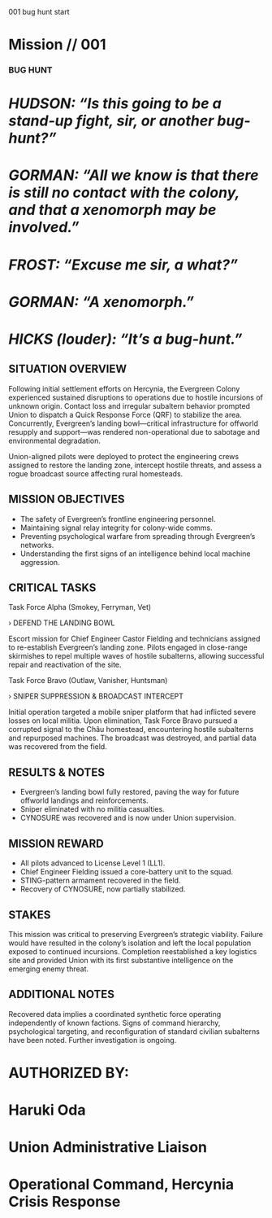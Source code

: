 001
bug hunt
start

# Mission // 001
### BUG HUNT

# *HUDSON: “Is this going to be a stand-up fight, sir, or another bug-hunt?”*

# *GORMAN: “All we know is that there is still no contact with the colony, and that a xenomorph may be involved.”*

# *FROST: “Excuse me sir, a what?”*

# *GORMAN: “A xenomorph.”*

# *HICKS (louder): “It’s a bug-hunt.”*

## SITUATION OVERVIEW

Following initial settlement efforts on Hercynia, the Evergreen Colony experienced sustained disruptions to operations due to hostile incursions of unknown origin. Contact loss and irregular subaltern behavior prompted Union to dispatch a Quick Response Force (QRF) to stabilize the area. Concurrently, Evergreen’s landing bowl—critical infrastructure for offworld resupply and support—was rendered non-operational due to sabotage and environmental degradation.

Union-aligned pilots were deployed to protect the engineering crews assigned to restore the landing zone, intercept hostile threats, and assess a rogue broadcast source affecting rural homesteads.

## MISSION OBJECTIVES

- The safety of Evergreen’s frontline engineering personnel.
- Maintaining signal relay integrity for colony-wide comms.
- Preventing psychological warfare from spreading through Evergreen’s networks.
- Understanding the first signs of an intelligence behind local machine aggression.

## CRITICAL TASKS

Task Force Alpha (Smokey, Ferryman, Vet)

› DEFEND THE LANDING BOWL

Escort mission for Chief Engineer Castor Fielding and technicians assigned to re-establish Evergreen’s landing zone. Pilots engaged in close-range skirmishes to repel multiple waves of hostile subalterns, allowing successful repair and reactivation of the site.

Task Force Bravo (Outlaw, Vanisher, Huntsman)

› SNIPER SUPPRESSION & BROADCAST INTERCEPT

Initial operation targeted a mobile sniper platform that had inflicted severe losses on local militia. Upon elimination, Task Force Bravo pursued a corrupted signal to the Châu homestead, encountering hostile subalterns and repurposed machines. The broadcast was destroyed, and partial data was recovered from the field.

## RESULTS & NOTES

- Evergreen’s landing bowl fully restored, paving the way for future offworld landings and reinforcements.
- Sniper eliminated with no militia casualties.
- CYNOSURE was recovered and is now under Union supervision.

## MISSION REWARD

- All pilots advanced to License Level 1 (LL1).
- Chief Engineer Fielding issued a core-battery unit to the squad.
- STING-pattern armament recovered in the field.
- Recovery of CYNOSURE, now partially stabilized.

## STAKES

This mission was critical to preserving Evergreen’s strategic viability. Failure would have resulted in the colony’s isolation and left the local population exposed to continued incursions. Completion reestablished a key logistics site and provided Union with its first substantive intelligence on the emerging enemy threat.

## ADDITIONAL NOTES

Recovered data implies a coordinated synthetic force operating independently of known factions. Signs of command hierarchy, psychological targeting, and reconfiguration of standard civilian subalterns have been noted. Further investigation is ongoing.

# AUTHORIZED BY:
# Haruki Oda
# Union Administrative Liaison
# Operational Command, Hercynia Crisis Response
